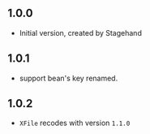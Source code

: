 ## 1.0.0

- Initial version, created by Stagehand

## 1.0.1

- support bean's key renamed.

## 1.0.2

- `XFile` recodes with version `1.1.0`